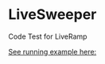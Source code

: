 # LiveSweeper
Code Test for LiveRamp

[See running example here: ](https://builtbykyle.com/livesweeper/)
